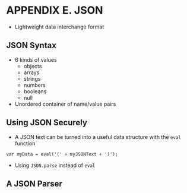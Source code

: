 # APPENDIX E. JSON
* Lightweight data interchange format

## JSON Syntax
* 6 kinds of values
    * objects
    * arrays
    * strings
    * numbers
    * booleans
    * null
* Unordered container of name/value pairs
    
## Using JSON Securely
* A JSON text can be turned into a useful data structure with the `eval` function
```
var myData = eval('(' + myJSONText + ')');
```
* Using `JSON.parse` instead of `eval`

## A JSON Parser
